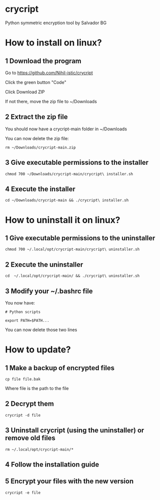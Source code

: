 # crycript
Python symmetric encryption tool by Salvador BG

# How to install on linux?

## 1 Download the program

Go to https://github.com/Nihil-istic/crycript

Click the green button "Code"

Click Download ZIP

If not there, move the zip file to ~/Downloads

## 2 Extract the zip file

You should now have a crycript-main folder in ~/Downloads

You can now delete the zip file:

    rm ~/Downloads/crycript-main.zip

## 3 Give executable permissions to the installer

    chmod 700 ~/Downloads/crycript-main/crycript\ installer.sh

## 4 Execute the installer

    cd ~/Downloads/crycript-main && ./crycript\ installer.sh

# How to uninstall it on linux?

## 1 Give executable permissions to the uninstaller

    chmod 700 ~/.local/opt/crycript-main/crycript\ uninstaller.sh

## 2 Execute the uninstaller

    cd  ~/.local/opt/crycript-main/ && ./crycript\ uninstaller.sh

## 3 Modify your ~/.bashrc file

You now have:

    # Python scripts
    
    export PATH=$PATH...
    
You can now delete those two lines

# How to update?

## 1 Make a backup of encrypted files

    cp file file.bak
    
Where file is the path to the file
    
## 2 Decrypt them

    crycript -d file

## 3 Uninstall crycript (using the uninstaller) or remove old files

    rm ~/.local/opt/crycript-main/*

## 4 Follow the installation guide
    
## 5 Encrypt your files with the new version

    crycript -e file
